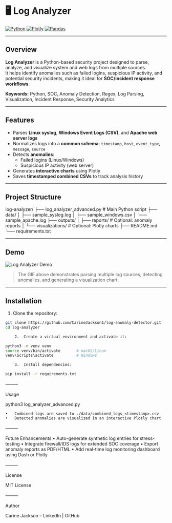 # 🖥 Log Analyzer

[![Python](https://img.shields.io/badge/python-3670A0?style=for-the-badge&logo=python&logoColor=ffdd54)](https://www.python.org/)
[![Plotly](https://img.shields.io/badge/plotly-1f77b4?style=for-the-badge)](https://plotly.com/)
[![Pandas](https://img.shields.io/badge/pandas-150458?style=for-the-badge&logo=pandas&logoColor=white)](https://pandas.pydata.org/)

---

## Overview

**Log Analyzer** is a Python-based security project designed to parse, analyze, and visualize system and web logs from multiple sources.  
It helps identify anomalies such as failed logins, suspicious IP activity, and potential security incidents, making it ideal for **SOC/incident response workflows**.

**Keywords:** Python, SOC, Anomaly Detection, Regex, Log Parsing, Visualization, Incident Response, Security Analytics

---

## Features

- Parses **Linux syslog**, **Windows Event Logs (CSV)**, and **Apache web server logs**
- Normalizes logs into a **common schema**: `timestamp`, `host`, `event_type`, `message`, `source`
- Detects **anomalies**:
  - Failed logins (Linux/Windows)
  - Suspicious IP activity (web server)
- Generates **interactive charts** using Plotly
- Saves **timestamped combined CSVs** to track analysis history

---

## Project Structure

log-analyzer/
├── log_analyzer_advanced.py   # Main Python script
├── data/
│   ├── sample_syslog.log
│   ├── sample_windows.csv
│   └── sample_apache.log
├── outputs/
│   ├── reports/               # Optional: anomaly reports
│   └── visualizations/        # Optional: Plotly charts
├── README.md
└── requirements.txt

---

## Demo

![Log Analyzer Demo](./github-readme-media/log_analyzer_demo.gif)

> The GIF above demonstrates parsing multiple log sources, detecting anomalies, and generating a visualization chart.

---

## Installation

1. Clone the repository:

```bash
git clone https://github.com/CarineJackson1/log-anomaly-detector.git
cd log-analyzer

	2.	Create a virtual environment and activate it:

python3 -m venv venv
source venv/bin/activate       # macOS/Linux
venv\Scripts\activate          # Windows

	3.	Install dependencies:

pip install -r requirements.txt
```
⸻

Usage

python3 log_analyzer_advanced.py

	•	Combined logs are saved to ./data/combined_logs_<timestamp>.csv
	•	Detected anomalies are visualized in an interactive Plotly chart

⸻

Future Enhancements
	•	Auto-generate synthetic log entries for stress-testing
	•	Integrate firewall/IDS logs for extended SOC coverage
	•	Export anomaly reports as PDF/HTML
	•	Add real-time log monitoring dashboard using Dash or Plotly

⸻

License

MIT License

⸻

Author

Carine Jackson – LinkedIn | GitHub
